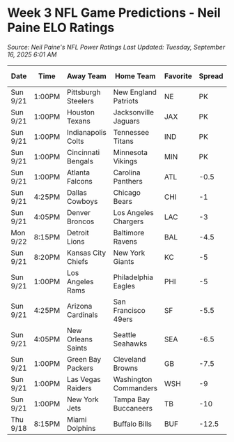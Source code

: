 # Week 3 NFL Game Predictions - Neil Paine ELO Ratings

*Source: Neil Paine's NFL Power Ratings*
*Last Updated: Tuesday, September 16, 2025 6:01 AM*

| Date | Time | Away Team | Home Team | Favorite | Spread | Win Prob |
|------|------|-----------|-----------|----------|--------|-----------|
| Sun 9/21 | 1:00PM | Pittsburgh Steelers | New England Patriots | NE | PK | 50% |
| Sun 9/21 | 1:00PM | Houston Texans | Jacksonville Jaguars | JAX | PK | 50% |
| Sun 9/21 | 1:00PM | Indianapolis Colts | Tennessee Titans | IND | PK | 50% |
| Sun 9/21 | 1:00PM | Cincinnati Bengals | Minnesota Vikings | MIN | PK | 51% |
| Sun 9/21 | 1:00PM | Atlanta Falcons | Carolina Panthers | ATL | -0.5 | 52% |
| Sun 9/21 | 4:25PM | Dallas Cowboys | Chicago Bears | CHI | -1 | 54% |
| Sun 9/21 | 4:05PM | Denver Broncos | Los Angeles Chargers | LAC | -3 | 61% |
| Mon 9/22 | 8:15PM | Detroit Lions | Baltimore Ravens | BAL | -4.5 | 66% |
| Sun 9/21 | 8:20PM | Kansas City Chiefs | New York Giants | KC | -5 | 68% |
| Sun 9/21 | 1:00PM | Los Angeles Rams | Philadelphia Eagles | PHI | -5 | 68% |
| Sun 9/21 | 4:25PM | Arizona Cardinals | San Francisco 49ers | SF | -5.5 | 68% |
| Sun 9/21 | 4:05PM | New Orleans Saints | Seattle Seahawks | SEA | -6.5 | 72% |
| Sun 9/21 | 1:00PM | Green Bay Packers | Cleveland Browns | GB | -7.5 | 75% |
| Sun 9/21 | 1:00PM | Las Vegas Raiders | Washington Commanders | WSH | -9 | 79% |
| Sun 9/21 | 1:00PM | New York Jets | Tampa Bay Buccaneers | TB | -10 | 81% |
| Thu 9/18 | 8:15PM | Miami Dolphins | Buffalo Bills | BUF | -12.5 | 85% |
